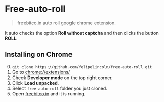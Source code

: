 # Free-auto-roll
> freebitco.in auto roll google chrome extension.

It auto checks the option **Roll without captcha** and then clicks
the button **ROLL**.  

## Installing on Chrome
0. `git clone https://github.com/felipelincoln/free-auto-roll.git`
1. Go to [chrome://extensions/](chrome://extensions/)
2. Check **Developer mode** on the top right corner.
3. Click **Load unpacked**.
4. Select `free-auto-roll` folder you just cloned.
5. Open [freebitco.in](freebico.in) and it is running.

